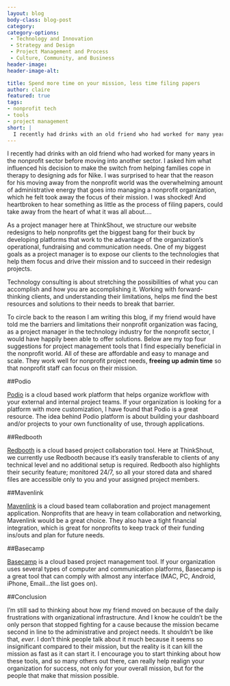 ```yaml
---
layout: blog
body-class: blog-post
category:
category-options:
 - Technology and Innovation
 - Strategy and Design
 - Project Management and Process
 - Culture, Community, and Business
header-image:
header-image-alt:

title: Spend more time on your mission, less time filing papers
author: claire
featured: true
tags:
- nonprofit tech
- tools
- project management
short: |
  I recently had drinks with an old friend who had worked for many years in the nonprofit sector before moving into another sector. I asked him what influenced his decision to make the switch from helping families cope in therapy to designing ads for Nike. I was surprised to hear that the reason for his moving away from the nonprofit world was the overwhelming amount of administrative energy that goes into managing a nonprofit organization, which he felt took away the focus of their mission.
---
```


I recently had drinks with an old friend who had worked for many years in the nonprofit sector before moving into another sector. I asked him what influenced his decision to make the switch from helping families cope in therapy to designing ads for Nike. I was surprised to hear that the reason for his moving away from the nonprofit world was the overwhelming amount of administrative energy that goes into managing a nonprofit organization, which he felt took away the focus of their mission. I was shocked! And heartbroken to hear something as little as the process of filing papers, could take away from the heart of what it was all about….

As a project manager here at ThinkShout, we structure our website redesigns to help nonprofits get the biggest bang for their buck by developing platforms that work to the advantage of the organization’s operational, fundraising and communication needs. One of my biggest goals as a project manager is to expose our clients to the technologies that help them focus and drive their mission and to succeed in their redesign projects.

Technology consulting is about stretching the possibilities of what you can accomplish and how you are accomplishing it. Working with forward-thinking clients, and understanding their limitations, helps me find the best resources and solutions to their needs to break that barrier.

To circle back to the reason I am writing this blog, if my friend would have told me the barriers and limitations their nonprofit organization was facing, as a project manager in the technology industry for the nonprofit sector, I would have happily been able to offer solutions. Below are my top four suggestions for project management tools that I find especially beneficial in the nonprofit world. All of these are affordable and easy to manage and scale. They work well for nonprofit project needs, **freeing up admin time** so that nonprofit staff can focus on their mission.

##Podio

[Podio](https://podio.com) is a cloud based work platform that helps organize workflow with your external and internal project teams. If your organization is looking for a platform with more customization, I have found that Podio is a great resource. The idea behind Podio platform is about building your dashboard and/or projects to your own functionality of use, through applications. 

##Redbooth 

[Redbooth](http://www.redbooth.com) is a cloud based project collaboration tool. Here at ThinkShout, we currently use Redbooth because it’s easily transferable to clients of any technical level and no additional setup is required. Redbooth also highlights their security feature; monitored 24/7, so all your stored data and shared files are accessible only to you and your assigned project members.

##Mavenlink

[Mavenlink](https://www.mavenlink.com) is a cloud based team collaboration and project management application. Nonprofits that are heavy in team collaboration and networking, Mavenlink would be a great choice. They also have a tight financial integration, which is great for nonprofits to keep track of their funding ins/outs and plan for future needs. 

##Basecamp

[Basecamp](https://basecamp.com) is a cloud based project management tool. If your organization uses several types of computer and communication platforms, Basecamp is a great tool that can comply with almost any interface (MAC, PC, Android, iPhone, Email...the list goes on).

##Conclusion

I’m still sad to thinking about how my friend moved on because of the daily frustrations with organizational infrastructure. And I know he couldn’t be the only person that stopped fighting for a cause because the mission became second in line to the administrative and project needs. It shouldn’t be like that, *ever*. I don’t think people talk about it much because it seems so insignificant compared to their mission, but the reality is it can kill the mission as fast as it can start it. I encourage you to start thinking about how these tools, and so many others out there, can really help realign your organization for success, not only for your overall mission, but for the people that make that mission possible.
